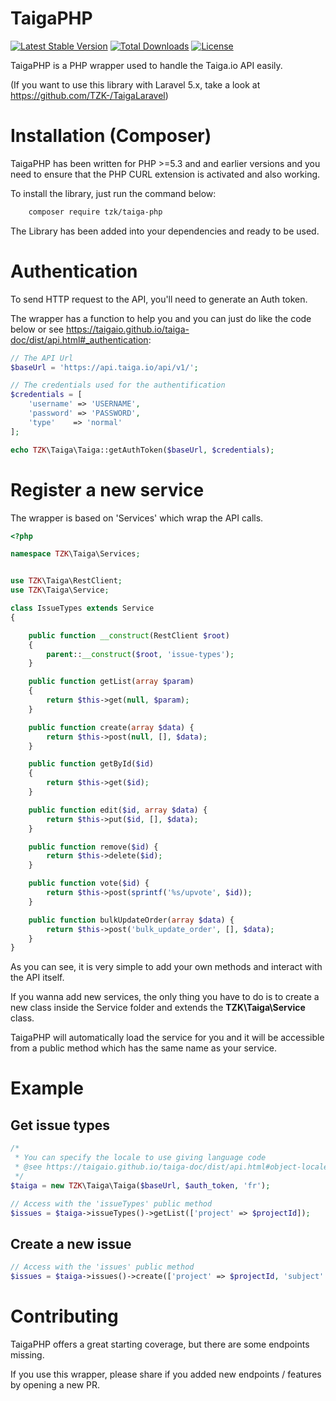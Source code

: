 # TaigaPHP

[![Latest Stable Version](https://poser.pugx.org/tzk/taiga-php/version)](https://packagist.org/packages/tzk/taiga-php) [![Total Downloads](https://poser.pugx.org/tzk/taiga-php/downloads)](https://packagist.org/packages/tzk/taiga-php) [![License](https://poser.pugx.org/tzk/taiga-php/license)](https://packagist.org/packages/tzk/taiga-php)


TaigaPHP is a PHP wrapper used to handle the Taiga.io API easily.

(If you want to use this library with Laravel 5.x, take a look at https://github.com/TZK-/TaigaLaravel)

# Installation (Composer)

TaigaPHP has been written for PHP >=5.3 and and earlier versions and you need to ensure that the PHP CURL extension is activated and also working.

To install the library, just run the command below:
```sh
    composer require tzk/taiga-php
```
The Library has been added into your dependencies and ready to be used.

# Authentication

To send HTTP request to the API, you'll need to generate an Auth token.

The wrapper has a function to help you and you can just do like the code below or see https://taigaio.github.io/taiga-doc/dist/api.html#_authentication:
```php
// The API Url
$baseUrl = 'https://api.taiga.io/api/v1/';

// The credentials used for the authentification
$credentials = [
    'username' => 'USERNAME',
    'password' => 'PASSWORD',
    'type'    => 'normal'
];

echo TZK\Taiga\Taiga::getAuthToken($baseUrl, $credentials);
```

# Register a new service

The wrapper is based on 'Services' which wrap the API calls.
```php
<?php

namespace TZK\Taiga\Services;


use TZK\Taiga\RestClient;
use TZK\Taiga\Service;

class IssueTypes extends Service
{

    public function __construct(RestClient $root)
    {
        parent::__construct($root, 'issue-types');
    }

    public function getList(array $param)
    {
        return $this->get(null, $param);
    }

    public function create(array $data) {
        return $this->post(null, [], $data);
    }

    public function getById($id)
    {
        return $this->get($id);
    }

    public function edit($id, array $data) {
        return $this->put($id, [], $data);
    }

    public function remove($id) {
        return $this->delete($id);
    }

    public function vote($id) {
        return $this->post(sprintf('%s/upvote', $id));
    }

    public function bulkUpdateOrder(array $data) {
        return $this->post('bulk_update_order', [], $data);
    }
}
```
As you can see, it is very simple to add your own methods and interact with the API itself.

If you wanna add new services, the only thing you have to do is to create a new class inside the Service folder and extends the **TZK\Taiga\Service** class.

TaigaPHP will automatically load the service for you and it will be accessible from a public method which has the same name as your service.

# Example

## Get issue types
```php
/* 
 * You can specify the locale to use giving language code
 * @see https://taigaio.github.io/taiga-doc/dist/api.html#object-locale-detail
 */
$taiga = new TZK\Taiga\Taiga($baseUrl, $auth_token, 'fr');

// Access with the 'issueTypes' public method
$issues = $taiga->issueTypes()->getList(['project' => $projectId]);
```
## Create a new issue
```php
// Access with the 'issues' public method
$issues = $taiga->issues()->create(['project' => $projectId, 'subject' => 'My super issue']);
```
# Contributing

TaigaPHP offers a great starting coverage, but there are some endpoints missing. 

If you use this wrapper, please share if you added new endpoints / features by opening a new PR.

